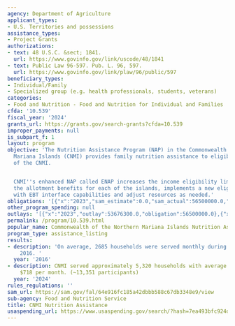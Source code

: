 ```yaml
---
agency: Department of Agriculture
applicant_types:
- U.S. Territories and possessions
assistance_types:
- Project Grants
authorizations:
- text: 48 U.S.C. &sect; 1841.
  url: https://www.govinfo.gov/link/uscode/48/1841
- text: Public Law 96-597. Pub. L. 96, 597.
  url: https://www.govinfo.gov/link/plaw/96/public/597
beneficiary_types:
- Individual/Family
- Specialized group (e.g. health professionals, students, veterans)
categories:
- Food and Nutrition - Food and Nutrition for Individual and Families
cfda: '10.539'
fiscal_year: '2024'
grants_url: https://grants.gov/search-grants?cfda=10.539
improper_payments: null
is_subpart_f: 1
layout: program
objective: 'The Nutrition Assistance Program (NAP) in the Commonwealth of the Northern
  Mariana Islands (CNMI) provides family nutrition assistance to eligible residents
  of the CNMI.


  CNMI''s enhanced NAP called ENAP increases the income eligibility limits, increases
  the allotment benefits for each of the islands, implements a new eligibility system
  with EBT interface capabilities and adjust resources as needed.'
obligations: '[{"x":"2023","sam_estimate":0.0,"sam_actual":56500000.0,"usa_spending_actual":56500000.0},{"x":"2024","sam_estimate":0.0,"sam_actual":34812000.0,"usa_spending_actual":34812000.0},{"x":"2025","sam_estimate":0.0,"sam_actual":34812000.0,"usa_spending_actual":39752690.0}]'
other_program_spending: null
outlays: '[{"x":"2023","outlay":53676300.0,"obligation":56500000.0},{"x":"2024","outlay":34121567.55,"obligation":34812000.0},{"x":"2025","outlay":28242189.09,"obligation":39752690.0}]'
permalink: /program/10.539.html
popular_name: Commonwealth of the Northern Mariana Islands Nutrition Assistance Program
program_type: assistance_listing
results:
- description: 'On average, 2685 households were served monthly during Fiscal Year
    2016. '
  year: '2016'
- description: CNMI served approximately 5,320 households with average benefits of
    $718 per month. (~13,351 participants)
  year: '2024'
rules_regulations: ''
sam_url: https://sam.gov/fal/64e916fc185a42dbbb588c67db3348e9/view
sub-agency: Food and Nutrition Service
title: CNMI Nutrition Assistance
usaspending_url: https://www.usaspending.gov/search/?hash=7ea493bfc924d8c1d87464c79624655a
---
```

